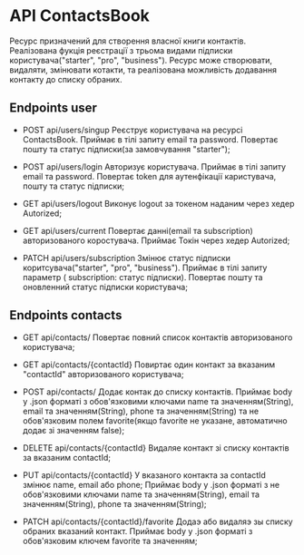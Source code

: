 # API ContactsBook

Ресурс призначений для створення власної книги контактів. Реалізована фукція реєстрації з трьома видами підписки користувача("starter", "pro", "business").
Ресурс може створювати, видаляти, змінювати котакти, та реалізована можливість додавання контакту до списку обраних.

## Endpoints user

- POST api/users/singup
  Реєструє користувача на ресурсі ContactsBook. Приймає в тілі запиту email та password.
  Повертає пошту та статус підписки(за замовчування "starter");

- POST api/users/login
  Авторизує користувача. Приймає в тілі запиту email та password.
  Повертає token для аутенфікації каристувача, пошту та статус підписки;

- GET api/users/logout
  Виконує logout за токеном наданим через хедер Autorized;

- GET api/users/current
  Повертає данні(email та subscription) авторизованого коростувача. Приймає Токін через хедер Autorized;

- PATCH api/users/subscription
  Змінює статус підписки коритсувача("starter", "pro", "business"). Приймає в тілі запиту параметр ( subscription: статус підписки). Повертає пошту та оновленний статус підписки користувача;

## Endpoints contacts

- GET api/contacts/
  Повертає повний список контактів авторизованого користувача;

- GET api/contacts/{contactId}
  Повиртає один контакт за вказаним "contactId" авторизованого користувача;

- POST api/contacts/
  Додає контак до списку контактів.
  Приймає body у .json форматі з обов'язковими ключами name та значенням(String), email та значенням(String), phone та значенням(String) та не обов'язковим полем favorite(якщо favorite не указане, автоматично додає зі значенням false);

- DELETE api/contacts/{contactId}
  Видаляе контакт зі списку контактів за вказаним contactId;

- PUT api/contacts/{contactId}
  У вказаного контакта за contactId змінює name, email або phone;
  Приймає body у .json форматі з не обов'язковими ключами name та значенням(String), email та значенням(String), phone та значенням(String);

- PATCH api/contacts/{contactId}/favorite
  Додаэ або видаляэ зы списку обраних вказаний контакт.
  Приймає body у .json форматі з обов'язковим ключем favorite та значенням;
